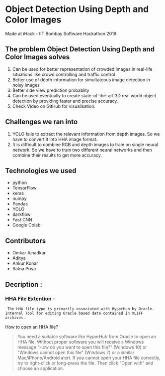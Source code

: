 # Object Detection Using Depth and Color Images

Made at iHack - IIT Bombay Software Hackathon 2019

## The problem Object Detection Using Depth and Color Images solves

1. Can be used for better representation of crowded images in real-life situations like crowd controlling and traffic control
2. Better use of depth information for simultateous image detection in noisy images
3. Better side view prediction probablity
4. Can be used eventually to create state-of-the-art 3D real world object detection by providing faster and precise accuracy.
5. Check Video on GitHub for visualisation.

## Challenges we ran into

1. YOLO fails to extract the relevant information from depth images. So we have to convert it into HHA image format.
2.  It is difficult to combine RGB and depth images to train on single neural network. So we have to train two different neural networks and then combine their results to get more accuracy.

## Technologies we used

- python
- TensorFlow
- keras
- numpy
- Pandas
- YOLO
- darkflow
- Fast CNN
- Google Colab

## Contributors

- Omkar Ajnadkar
- Aditya
- Ankur Konar
- Ratna Priya

## Decription :
### HHA File Extention -
     The HHA file type is primarily associated with HyperHub by Oracle. Internal Tool for editing Oracle based data contained in XLIFF archives.
     
How to open an HHA file?
>You need a suitable software like HyperHub from Oracle to open an HHA file. Without proper software you will receive a Windows message "How do you want to open this file?" (Windows 10) or "Windows cannot open this file" (Windows 7) or a similar Mac/iPhone/Android alert. If you cannot open your HHA file correctly, try to right-click or long-press the file. Then click "Open with" and choose an application. 
